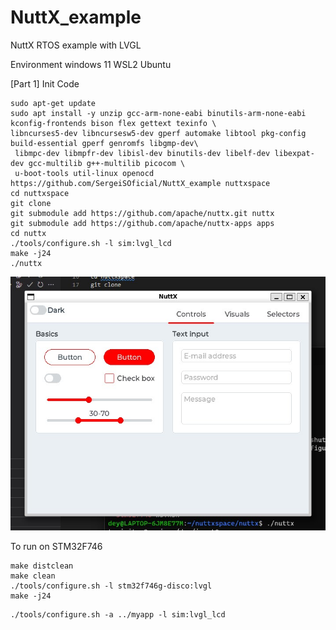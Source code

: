 # NuttX_example
NuttX RTOS example with LVGL


Environment windows 11 WSL2 Ubuntu

[Part 1]
Init Code
```
sudo apt-get update
sudo apt install -y unzip gcc-arm-none-eabi binutils-arm-none-eabi kconfig-frontends bison flex gettext texinfo \
libncurses5-dev libncursesw5-dev gperf automake libtool pkg-config build-essential gperf genromfs libgmp-dev\
 libmpc-dev libmpfr-dev libisl-dev binutils-dev libelf-dev libexpat-dev gcc-multilib g++-multilib picocom \
 u-boot-tools util-linux openocd
https://github.com/SergeiSOficial/NuttX_example nuttxspace
cd nuttxspace
git clone 
git submodule add https://github.com/apache/nuttx.git nuttx
git submodule add https://github.com/apache/nuttx-apps apps
cd nuttx
./tools/configure.sh -l sim:lvgl_lcd
make -j24
./nuttx
```
![](img/Screenshot%202022-12-10%20123604.jpg)

To run on STM32F746
```
make distclean
make clean
./tools/configure.sh -l stm32f746g-disco:lvgl
make -j24
```


```
./tools/configure.sh -a ../myapp -l sim:lvgl_lcd
```